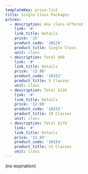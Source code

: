 ```yaml
---
templateKey: price-list
title: Single Class Packages
prices:
  - description: Any class offered
    link: '#'
    link_title: Details
    price: '15'
    product_code: '10124'
    product_title: Single Class
    unit: class
  - description: Total $69
    link: '#'
    link_title: Details
    price: '13.80'
    product_code: '10152'
    product_title: 5 Classes
    unit: class
  - description: Total $126
    link: '#'
    link_title: Details
    price: '12.60'
    product_code: '10153'
    product_title: 10 Classes
    unit: class
  - description: Total $179
    link: '#'
    link_title: Details
    price: '11.93'
    product_code: '10154'
    product_title: 15 Classes
    unit: class
---
```


(no expiration)

